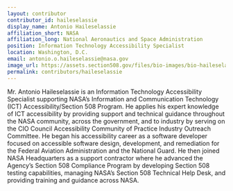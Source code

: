 ```yaml
---
layout: contributor
contributor_id: haileselassie
display_name: Antonio Haileselassie
affiliation_short: NASA
affiliation_long: National Aeronautics and Space Administration
position: Information Technology Accessibility Specialist
location: Washington, D.C.
email: antonio.o.haileselassie@nasa.gov
image_url: https://assets.section508.gov/files/bio-images/bio-haileselassie.png
permalink: contributors/haileselassie
---
```

Mr. Antonio Haileselassie is an Information Technology Accessibility Specialist supporting NASA’s Information and Communication Technology (ICT) Accessibility/Section 508 Program. He applies his expert knowledge of ICT accessibility by providing support and technical guidance throughout the NASA community, across the government, and to industry by serving on the CIO Council Accessibility Community of Practice Industry Outreach Committee. He began his accessibility career as a software developer focused on accessible software design, development, and remediation for the Federal Aviation Administration and the National Guard. He then joined NASA Headquarters as a support contractor where he advanced the Agency’s Section 508 Compliance Program by developing Section 508 testing capabilities, managing NASA’s Section 508 Technical Help Desk, and providing training and guidance across NASA.